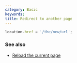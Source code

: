 ```yaml
---
category: Basic
keywords:
title: Redirect to another page
---
```


```js
location.href = '/the/new/url';
```

### See also

-   [Reload the current page](/reload-the-current-page)
